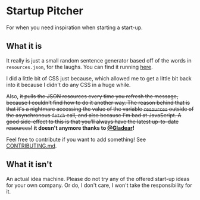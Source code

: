 # Startup Pitcher
For when you need inspiration when starting a start-up.

## What it is

It really is just a small random sentence generator based off of the words in `resources.json`, for the laughs. You can find it running [here](https://saya-rbt.github.io/startup-pitcher/).

I did a little bit of CSS just because, which allowed me to get a little bit back into it because I didn't do any CSS in a huge while.

Also, ~~it pulls the JSON resources every time you refresh the message, because I couldn't find how to do it another way. The reason behind that is that it's a nightmare accessing the value of the variable `resources` outside of the asynchronous `fetch` call, and also because I'm bad at JavaScript. A good side-effect to this is that you'll always have the latest up-to-date resources!~~ **it doesn't anymore thanks to [@Gladear](https://github.com/Gladear)!**

Feel free to contribute if you want to add something! See [CONTRIBUTING.md](./CONTRIBUTING.md).

## What it isn't

An actual idea machine. Please do not try any of the offered start-up ideas for your own company. Or do, I don't care, I won't take the responsibility for it.
